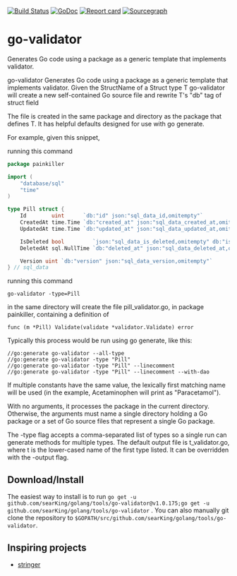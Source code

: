 [![Build Status](https://travis-ci.org/searKing/travis-ci.svg?branch=go-validator)](https://travis-ci.org/searKing/travis-ci)
[![GoDoc](https://godoc.org/github.com/searKing/golang/tools/go-validator?status.svg)](https://godoc.org/github.com/searKing/golang/tools/go-validator)
[![Report card](https://goreportcard.com/badge/github.com/searKing/golang/tools/go-validator)](https://goreportcard.com/report/github.com/searKing/golang/tools/go-validator)
[![Sourcegraph](https://sourcegraph.com/github.com/searKing/golang/-/badge.svg)](https://sourcegraph.com/github.com/searKing/travis-ci@go-validator?badge)

# go-validator

Generates Go code using a package as a generic template that implements validator.

go-validator Generates Go code using a package as a generic template that implements validator. Given the StructName of
a Struct type T go-validator will create a new self-contained Go source file and rewrite T's "db" tag of struct field

The file is created in the same package and directory as the package that defines T. It has helpful defaults designed
for use with go generate.

For example, given this snippet,

running this command

```go
package painkiller

import (
	"database/sql"
	"time"
)

type Pill struct {
	Id        uint      `db:"id" json:"sql_data_id,omitempty"`
	CreatedAt time.Time `db:"created_at" json:"sql_data_created_at,omitempty"`
	UpdatedAt time.Time `db:"updated_at" json:"sql_data_updated_at,omitempty"`

	IsDeleted bool         `json:"sql_data_is_deleted,omitempty" db:"is_deleted"`
	DeletedAt sql.NullTime `db:"deleted_at" json:"sql_data_deleted_at,omitempty"`

	Version uint `db:"version" json:"sql_data_version,omitempty"`
} // sql_data

```

running this command

```
go-validator -type=Pill
```

in the same directory will create the file pill_validator.go, in package painkiller, containing a definition of

```
func (m *Pill) Validate(validate *validator.Validate) error
```

Typically this process would be run using go generate, like this:

```
//go:generate go-validator --all-type
//go:generate go-validator -type "Pill"
//go:generate go-validator -type "Pill" --linecomment
//go:generate go-validator -type "Pill" --linecomment --with-dao
```

If multiple constants have the same value, the lexically first matching name will be used (in the example, Acetaminophen
will print as "Paracetamol").

With no arguments, it processes the package in the current directory. Otherwise, the arguments must name a single
directory holding a Go package or a set of Go source files that represent a single Go package.

The -type flag accepts a comma-separated list of types so a single run can generate methods for multiple types. The
default output file is t_validator.go, where t is the lower-cased name of the first type listed. It can be overridden
with the -output flag.

## Download/Install

The easiest way to install is to
run `go get -u github.com/searKing/golang/tools/go-validator@v1.0.175;go get -u github.com/searKing/golang/tools/go-validator`
. You can also manually git clone the repository to `$GOPATH/src/github.com/searKing/golang/tools/go-validator`.

## Inspiring projects

* [stringer](https://godoc.org/golang.org/x/tools/cmd/stringer)
